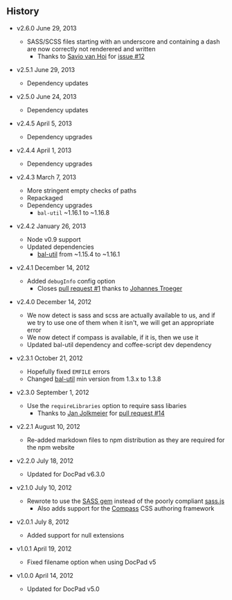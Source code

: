 ## History

- v2.6.0 June 29, 2013
	- SASS/SCSS files starting with an underscore and containing a dash are now correctly not renderered and written
		- Thanks to [Savio van Hoi](https://github.com/saviomuc) for [issue #12](https://github.com/docpad/docpad-plugin-sass/issues/12)

- v2.5.1 June 29, 2013
	- Dependency updates

- v2.5.0 June 24, 2013
	- Dependency updates

- v2.4.5 April 5, 2013
	- Dependency upgrades

- v2.4.4 April 1, 2013
	- Dependency upgrades

- v2.4.3 March 7, 2013
	- More stringent empty checks of paths
	- Repackaged
	- Dependency upgrades
		-  `bal-util` ~1.16.1 to ~1.16.8

- v2.4.2 January 26, 2013
	- Node v0.9 support
	- Updated dependencies
		- [bal-util](https://github.com/balupton/bal-util) from ~1.15.4 to ~1.16.1

- v2.4.1 December 14, 2012
	- Added `debugInfo` config option
		- Closes [pull request #1](https://github.com/docpad/docpad-plugin-sass/pull/1) thanks to [Johannes Troeger](https://github.com/designaholic)

- v2.4.0 December 14, 2012
	- We now detect is sass and scss are actually available to us, and if we try to use one of them when it isn't, we will get an appropriate error
	- We now detect if compass is available, if it is, then we use it
	- Updated bal-util dependency and coffee-script dev dependency
 
- v2.3.1 October 21, 2012
	- Hopefully fixed `EMFILE` errors
	- Changed [bal-util](http://balupton.com/project/bal-util) min version from 1.3.x to 1.3.8

- v2.3.0 September 1, 2012
	- Use the `requireLibraries` option to require sass libaries
		- Thanks to [Jan Jolkmeier](https://github.com/jouz) for [pull request #14](https://github.com/bevry/docpad-extras/pull/14)

- v2.2.1 August 10, 2012
	- Re-added markdown files to npm distribution as they are required for the npm website

- v2.2.0 July 18, 2012
	- Updated for DocPad v6.3.0

- v2.1.0 July 10, 2012
	- Rewrote to use the [SASS gem](http://rubygems.org/gems/sass/) instead of the poorly compliant [sass.js](https://github.com/visionmedia/sass.js)
		 - Also adds support for the [Compass](http://compass-style.org/) CSS authoring framework

- v2.0.1 July 8, 2012
	- Added support for null extensions

- v1.0.1 April 19, 2012
	- Fixed filename option when using DocPad v5

- v1.0.0 April 14, 2012
	- Updated for DocPad v5.0

